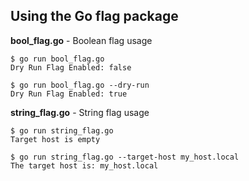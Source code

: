 ## Using the Go flag package

**bool_flag.go** - Boolean flag usage
```
$ go run bool_flag.go
Dry Run Flag Enabled: false

$ go run bool_flag.go --dry-run
Dry Run Flag Enabled: true
```

**string_flag.go** - String flag usage
```
$ go run string_flag.go
Target host is empty

$ go run string_flag.go --target-host my_host.local
The target host is: my_host.local
```
